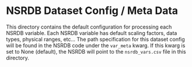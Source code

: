 # NSRDB Dataset Config / Meta Data 
This directory contains the default configuration for processing each NSRDB variable. 
Each NSRDB variable has default scaling factors, data types, physical ranges, etc... 
The path specification for this dataset config will be found in the NSRDB code under the `var_meta` kwarg. 
If this kwarg is set to None (default), the NSRDB will point to the `nsrdb_vars.csv` file in this directory. 